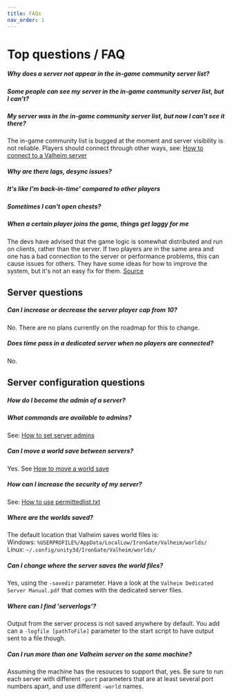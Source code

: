 ```yaml
---
title: FAQs
nav_order: 1
---
```

# Top questions / FAQ

##### Why does a server not appear in the in-game community server list?
##### Some people can see my server in the in-game community server list, but I can't?
##### My server was in the in-game community server list, but now I can't see it there?
The in-game community list is bugged at the moment and server visibility is not reliable. Players should connect through other ways, see: [How to connect to a Valheim server](howToConnect.md)

##### Why are there lags, desync issues?
##### It's like I'm back-in-time' compared to other players
##### Sometimes I can't open chests?
##### When a certain player joins the game, things get laggy for me
The devs have advised that the game logic is somewhat distributed and run on clients, rather than the server. If two players are in the same area and one has a bad connection to the server or performance problems, this can cause issues for others. They have some ideas for how to improve the system, but it's not an easy fix for them. [Source](desyncComment.md)



## Server questions
##### Can I increase or decrease the server player cap from 10?
No. There are no plans currently on the roadmap for this to change.

##### Does time pass in a dedicated server when no players are connected?
No.



## Server configuration questions
##### How do I become the admin of a server?
##### What commands are available to admins?
See: [How to set server admins](howAdmin.md)

##### Can I move a world save between servers?
Yes. See [How to move a world save](howCopyWorld.md)

##### How can I increase the security of my server?
See: [How to use permittedlist.txt](howPermitted.md)

##### Where are the worlds saved?
The default location that Valheim saves world files is:\
Windows: `%USERPROFILE%/AppData/LocalLow/IronGate/Valheim/worlds/`\
Linux: `~/.config/unity3d/IronGate/Valheim/worlds/`

##### Can I change where the server saves the world files?
Yes, using the `-savedir` parameter. Have a look at the `Valheim Dedicated Server Manual.pdf` that comes with the dedicated server files.

##### Where can I find 'serverlogs'?
Output from the server process is not saved anywhere by default. You add can a `-logfile [pathToFile]` parameter to the start script to have output sent to a file though.

##### Can I run more than one Valheim server on the same machine?
Assuming the machine has the resouces to support that, yes. Be sure to run each server with different `-port` parameters that are at least several port numbers apart, and use different `-world` names.


